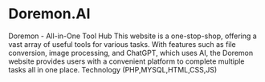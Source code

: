 # Doremon.AI
Doremon - All-in-One Tool Hub This website is a one-stop-shop, offering a vast array of useful tools for various tasks. With features such as file conversion, image processing, and ChatGPT, which uses AI, the Doremon website provides users with a convenient platform to complete multiple tasks all in one place. Technology (PHP,MYSQL,HTML,CSS,JS)

